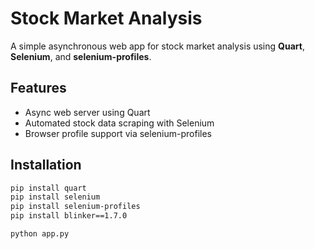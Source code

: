 # Stock Market Analysis

A simple asynchronous web app for stock market analysis using **Quart**, **Selenium**, and **selenium-profiles**.

## Features

- Async web server using Quart
- Automated stock data scraping with Selenium
- Browser profile support via selenium-profiles

## Installation

```bash
pip install quart
pip install selenium
pip install selenium-profiles
pip install blinker==1.7.0

python app.py
```


